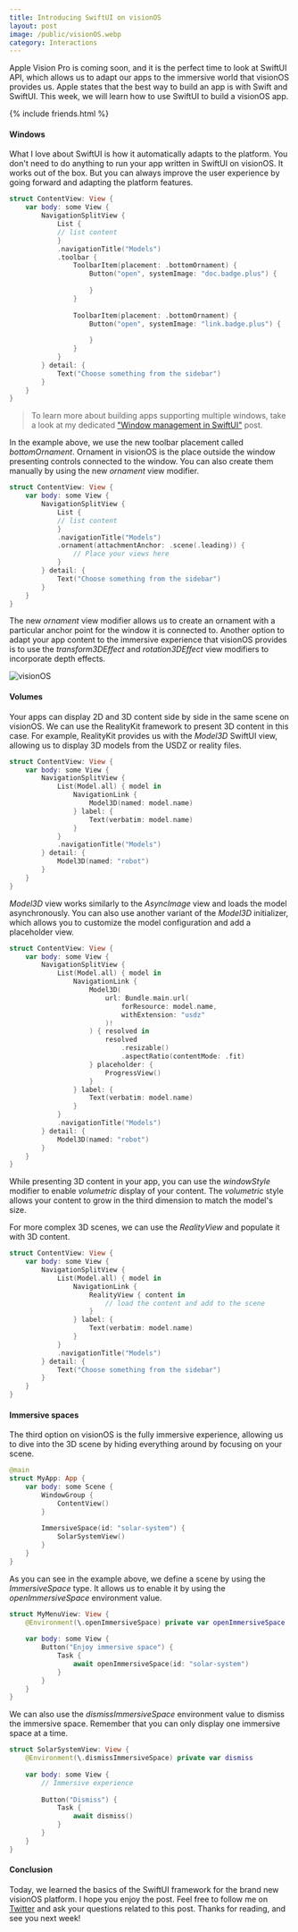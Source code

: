 ```yaml
---
title: Introducing SwiftUI on visionOS
layout: post
image: /public/visionOS.webp
category: Interactions
---
```


Apple Vision Pro is coming soon, and it is the perfect time to look at SwiftUI API, which allows us to adapt our apps to the immersive world that visionOS provides us. Apple states that the best way to build an app is with Swift and SwiftUI. This week, we will learn how to use SwiftUI to build a visionOS app.

{% include friends.html %}

#### Windows
What I love about SwiftUI is how it automatically adapts to the platform. You don't need to do anything to run your app written in SwiftUI on visionOS. It works out of the box. But you can always improve the user experience by going forward and adapting the platform features.

```swift
struct ContentView: View {
    var body: some View {
        NavigationSplitView {
            List {
            // list content
            }
            .navigationTitle("Models")
            .toolbar {
                ToolbarItem(placement: .bottomOrnament) {
                    Button("open", systemImage: "doc.badge.plus") {
                        
                    }
                }
                
                ToolbarItem(placement: .bottomOrnament) {
                    Button("open", systemImage: "link.badge.plus") {
                        
                    }
                }
            }
        } detail: {
            Text("Choose something from the sidebar")
        }
    }
}
```

> To learn more about building apps supporting multiple windows, take a look at my dedicated ["Window management in SwiftUI"](/2022/11/02/window-management-in-swiftui/) post. 

In the example above, we use the new toolbar placement called *bottomOrnament*. Ornament in visionOS is the place outside the window presenting controls connected to the window. You can also create them manually by using the new *ornament* view modifier.

```swift
struct ContentView: View {
    var body: some View {
        NavigationSplitView {
            List {
            // list content
            }
            .navigationTitle("Models")
            .ornament(attachmentAnchor: .scene(.leading)) {
                // Place your views here
            }
        } detail: {
            Text("Choose something from the sidebar")
        }
    }
}
```

The new *ornament* view modifier allows us to create an ornament with a particular anchor point for the window it is connected to. Another option to adapt your app content to the immersive experience that visionOS provides is to use the *transform3DEffect* and *rotation3DEffect* view modifiers to incorporate depth effects.

![visionOS](/public/visionOS.webp)

#### Volumes
Your apps can display 2D and 3D content side by side in the same scene on visionOS. We can use the RealityKit framework to present 3D content in this case. For example, RealityKit provides us with the *Model3D* SwiftUI view, allowing us to display 3D models from the USDZ or reality files.

```swift
struct ContentView: View {
    var body: some View {
        NavigationSplitView {
            List(Model.all) { model in
                NavigationLink {
                    Model3D(named: model.name)
                } label: {
                    Text(verbatim: model.name)
                }
            }
            .navigationTitle("Models")
        } detail: {
            Model3D(named: "robot")
        }
    }
}
```

*Model3D* view works similarly to the *AsyncImage* view and loads the model asynchronously. You can also use another variant of the *Model3D* initializer, which allows you to customize the model configuration and add a placeholder view.

```swift
struct ContentView: View {
    var body: some View {
        NavigationSplitView {
            List(Model.all) { model in
                NavigationLink {
                    Model3D(
                        url: Bundle.main.url(
                            forResource: model.name,
                            withExtension: "usdz"
                        )!
                    ) { resolved in
                        resolved
                            .resizable()
                            .aspectRatio(contentMode: .fit)
                    } placeholder: {
                        ProgressView()
                    }
                } label: {
                    Text(verbatim: model.name)
                }
            }
            .navigationTitle("Models")
        } detail: {
            Model3D(named: "robot")
        }
    }
}
```

While presenting 3D content in your app, you can use the *windowStyle* modifier to enable *volumetric* display of your content. The *volumetric* style allows your content to grow in the third dimension to match the model's size.

For more complex 3D scenes, we can use the *RealityView* and populate it with 3D content.

```swift
struct ContentView: View {
    var body: some View {
        NavigationSplitView {
            List(Model.all) { model in
                NavigationLink {
                    RealityView { content in
                        // load the content and add to the scene
                    }
                } label: {
                    Text(verbatim: model.name)
                }
            }
            .navigationTitle("Models")
        } detail: {
            Text("Choose something from the sidebar")
        }
    }
}
```

#### Immersive spaces
The third option on visionOS is the fully immersive experience, allowing us to dive into the 3D scene by hiding everything around by focusing on your scene.

```swift
@main
struct MyApp: App {
    var body: some Scene {
        WindowGroup {
            ContentView()
        }
        
        ImmersiveSpace(id: "solar-system") {
            SolarSystemView()
        }
    }
}
```

As you can see in the example above, we define a scene by using the *ImmersiveSpace* type. It allows us to enable it by using the *openImmersiveSpace* environment value.

```swift
struct MyMenuView: View {
    @Environment(\.openImmersiveSpace) private var openImmersiveSpace
    
    var body: some View {
        Button("Enjoy immersive space") {
            Task {
                await openImmersiveSpace(id: "solar-system")
            }
        }
    }
}
```

We can also use the *dismissImmersiveSpace* environment value to dismiss the immersive space. Remember that you can only display one immersive space at a time.

```swift
struct SolarSystemView: View {
    @Environment(\.dismissImmersiveSpace) private var dismiss
    
    var body: some View {
        // Immersive experience
        
        Button("Dismiss") {
            Task {
                await dismiss()
            }
        }
    }
}
```

#### Conclusion
Today, we learned the basics of the SwiftUI framework for the brand new visionOS platform. I hope you enjoy the post. Feel free to follow me on [Twitter](https://twitter.com/mecid) and ask your questions related to this post. Thanks for reading, and see you next week!
